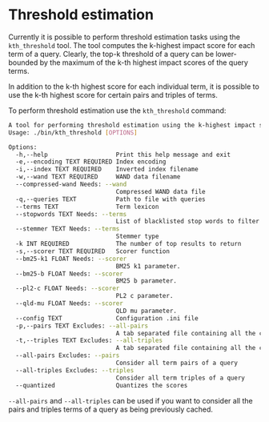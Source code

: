 Threshold estimation
=======

Currently it is possible to perform threshold estimation tasks using the `kth_threshold` tool.
The tool computes the k-highest impact score for each term of a query. Clearly, the top-k threshold of a query can be lower-bounded by the maximum of the k-th highest impact scores of the query terms.

In addition to the k-th highest score for each individual term, it is possible to use the k-th highest score for certain pairs and triples of terms.

To perform threshold estimation use the `kth_threshold` command:
```bash
A tool for performing threshold estimation using the k-highest impact score for each term, pair or triple of a query. Pairs and triples are only used if provided with --pairs and --triples respectively.
Usage: ./bin/kth_threshold [OPTIONS]

Options:
  -h,--help                   Print this help message and exit
  -e,--encoding TEXT REQUIRED Index encoding
  -i,--index TEXT REQUIRED    Inverted index filename
  -w,--wand TEXT REQUIRED     WAND data filename
  --compressed-wand Needs: --wand
                              Compressed WAND data file
  -q,--queries TEXT           Path to file with queries
  --terms TEXT                Term lexicon
  --stopwords TEXT Needs: --terms
                              List of blacklisted stop words to filter out
  --stemmer TEXT Needs: --terms
                              Stemmer type
  -k INT REQUIRED             The number of top results to return
  -s,--scorer TEXT REQUIRED   Scorer function
  --bm25-k1 FLOAT Needs: --scorer
                              BM25 k1 parameter.
  --bm25-b FLOAT Needs: --scorer
                              BM25 b parameter.
  --pl2-c FLOAT Needs: --scorer
                              PL2 c parameter.
  --qld-mu FLOAT Needs: --scorer
                              QLD mu parameter.
  --config TEXT               Configuration .ini file
  -p,--pairs TEXT Excludes: --all-pairs
                              A tab separated file containing all the cached term pairs
  -t,--triples TEXT Excludes: --all-triples
                              A tab separated file containing all the cached term triples
  --all-pairs Excludes: --pairs
                              Consider all term pairs of a query
  --all-triples Excludes: --triples
                              Consider all term triples of a query
  --quantized                 Quantizes the scores
```

`--all-pairs` and `--all-triples` can be used if you want to consider all the pairs and triples terms of a query as being previously cached.